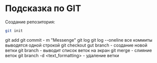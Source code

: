# Подсказка по GIT

Создание репозитория:
```sh
git init
```
git add
git commit - m "Messenge"
git log
git log --oneline все коммиты выводятся одной строкой
git checkout
gut branch <branchname> - создание новой ветки
git branch - выводит список веток на экран
git merge  - слияние веток
git branch -d <text_formatting> - удаление ветки